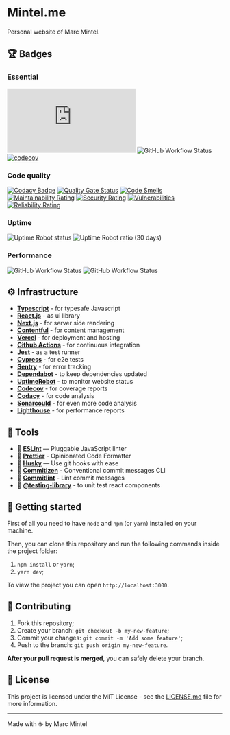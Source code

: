 # Mintel.me
Personal website of Marc Mintel.

## 🏆 Badges
### Essential
![David](https://img.shields.io/david/mmintel/mintel.me) ![GitHub Workflow Status](https://img.shields.io/github/workflow/status/mmintel/mintel.me/CI?label=ci) [![codecov](https://codecov.io/gh/mmintel/mintel.me/branch/master/graph/badge.svg)](https://codecov.io/gh/mmintel/mintel.me)

### Code quality
[![Codacy Badge](https://api.codacy.com/project/badge/Grade/32eb63c8d1fd4a0fa088619552f99b82)](https://app.codacy.com/manual/mmintel/mintel.me?utm_source=github.com&utm_medium=referral&utm_content=mmintel/mintel.me&utm_campaign=Badge_Grade_Dashboard) [![Quality Gate Status](https://sonarcloud.io/api/project_badges/measure?project=mmintel_mintel.me&metric=alert_status)](https://sonarcloud.io/dashboard?id=mmintel_mintel.me) [![Code Smells](https://sonarcloud.io/api/project_badges/measure?project=mmintel_mintel.me&metric=code_smells)](https://sonarcloud.io/dashboard?id=mmintel_mintel.me) [![Maintainability Rating](https://sonarcloud.io/api/project_badges/measure?project=mmintel_mintel.me&metric=sqale_rating)](https://sonarcloud.io/dashboard?id=mmintel_mintel.me) [![Security Rating](https://sonarcloud.io/api/project_badges/measure?project=mmintel_mintel.me&metric=security_rating)](https://sonarcloud.io/dashboard?id=mmintel_mintel.me)
[![Vulnerabilities](https://sonarcloud.io/api/project_badges/measure?project=mmintel_mintel.me&metric=vulnerabilities)](https://sonarcloud.io/dashboard?id=mmintel_mintel.me) [![Reliability Rating](https://sonarcloud.io/api/project_badges/measure?project=mmintel_mintel.me&metric=reliability_rating)](https://sonarcloud.io/dashboard?id=mmintel_mintel.me)

### Uptime
![Uptime Robot status](https://img.shields.io/uptimerobot/status/m778100040-cb2fa189bae8424d14d6e9bf) ![Uptime Robot ratio (30 days)](https://img.shields.io/uptimerobot/ratio/m778100040-cb2fa189bae8424d14d6e9bf)

### Performance
![GitHub Workflow Status](https://img.shields.io/github/workflow/status/mmintel/mintel.me/Lighthouse%20Desktop?label=lighthouse%3Adesktop) ![GitHub Workflow Status](https://img.shields.io/github/workflow/status/mmintel/mintel.me/Lighthouse%20Mobile?label=lighthouse%3Amobile)

## ⚙️ Infrastructure
-   **[Typescript](https://www.typescriptlang.org/)**  - for typesafe Javascript
-   **[React.js](https://reactjs.org/)** - as ui library
-   **[Next.js](https://nextjs.org/)** - for server side rendering
-   **[Contentful](https://www.contentful.com/)** - for content management
-   **[Vercel](https://vercel.com/)** - for deployment and hosting
-   **[Github Actions](https://github.com/features/actions)** - for continuous integration
-   **[Jest](https://jestjs.io/)** - as a test runner
-   **[Cypress](https://www.cypress.io/)** - for e2e tests
-   **[Sentry](https://sentry.io/welcome/)** - for error tracking
-   **[Dependabot](https://dependabot.com/)** - to keep dependencies updated
-   **[UptimeRobot](https://uptimerobot.com/)** - to monitor website status
-   **[Codecov](https://codecov.io/)** - for coverage reports
-   **[Codacy](https://codacy.com)** - for code analysis
-   **[Sonarcould](https://sonarcloud.io/)** - for even more code analysis
-   **[Lighthouse](https://developers.google.com/web/tools/lighthouse)**  - for performance reports

## 🧰 Tools
-   📏 **[ESLint](https://eslint.org/)** — Pluggable JavaScript linter
-   💖 **[Prettier](https://prettier.io/)** - Opinionated Code Formatter
-   🐶 **[Husky](https://github.com/typicode/husky)** — Use git hooks with ease
-   📄 **[Commitizen](https://github.com/commitizen/cz-cli)** - Conventional commit messages CLI
-   🚓 **[Commitlint](https://github.com/conventional-changelog/commitlint)** - Lint commit messages
-   🐙 **[@testing-library](https://testing-library.com/)** - to unit test react components

## 🚀 Getting started

First of all you need to have `node` and `npm` (or `yarn`) installed on your machine.

Then, you can clone this repository and run the following commands inside the project folder:

1.  `npm install` or `yarn`;
2.  `yarn dev`;

To view the project you can open `http://localhost:3000`.

## 🤝 Contributing

1.  Fork this repository;
2.  Create your branch: `git checkout -b my-new-feature`;
3.  Commit your changes: `git commit -m 'Add some feature'`;
4.  Push to the branch: `git push origin my-new-feature`.

**After your pull request is merged**, you can safely delete your branch.

## 📝 License

This project is licensed under the MIT License - see the [LICENSE.md](LICENSE.md) file for more information.

---

Made with ☕️ by Marc Mintel
